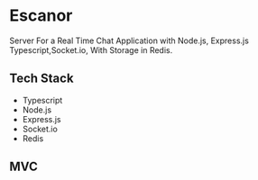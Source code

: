 # Escanor

Server For a Real Time Chat Application with Node.js, Express.js Typescript,Socket.io, With Storage in Redis.

## Tech Stack

- Typescript
- Node.js
- Express.js
- Socket.io
- Redis

## MVC
